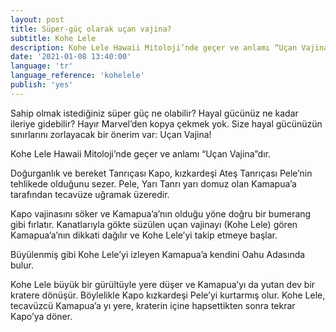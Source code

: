 ```yaml
---
layout: post
title: Süper-güç olarak uçan vajina?
subtitle: Kohe Lele
description: Kohe Lele Hawaii Mitoloji’nde geçer ve anlamı “Uçan Vajina”dır.
date: '2021-01-08 13:40:00'
language: 'tr'
language_reference: 'kohelele'
publish: 'yes'
---
```

Sahip olmak istediğiniz süper güç ne olabilir? Hayal gücünüz ne kadar ileriye gidebilir? Hayır Marvel’den kopya çekmek yok. Size hayal gücünüzün sınırlarını zorlayacak bir önerim var: Uçan Vajina!

Kohe Lele Hawaii Mitoloji’nde geçer ve anlamı “Uçan Vajina”dır.

Doğurganlık ve bereket Tanrıçası Kapo, kızkardeşi Ateş Tanrıçası Pele’nin tehlikede olduğunu sezer. Pele, Yarı Tanrı yarı domuz olan Kamapua’a tarafından tecavüze uğramak üzeredir.

Kapo vajinasını söker ve Kamapua’a’nın olduğu yöne doğru bir bumerang gibi fırlatır.
Kanatlarıyla gökte süzülen uçan vajinayı (Kohe Lele) gören Kamapua’a’nın dikkati dağılır ve Kohe Lele’yi takip etmeye başlar.

Büyülenmiş gibi Kohe Lele’yi izleyen Kamapua’a kendini Oahu Adasında bulur.

Kohe Lele büyük bir gürültüyle yere düşer ve Kamapua’yı da yutan dev bir kratere dönüşür. Böylelikle Kapo kızkardeşi Pele’yi kurtarmış olur. Kohe Lele, tecavüzcü Kamapua’a yı yere, kraterin içine hapsettikten sonra tekrar Kapo’ya döner.
